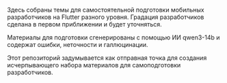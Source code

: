 Здесь собраны темы для самостоятельной подготовки мобильных разработчиков на Flutter разного уровня. 
Градация разработчиков сделана в первом приближении и будет уточняться. 

Материалы для подготовки сгенерированы с помощью ИИ qwen3-14b и содержат ошибки, неточности и галлюцинации. 

Этот репозиторий задумывается как отправная точка для создания исчерпывающего набора материалов для самоподготовки разработчиков.